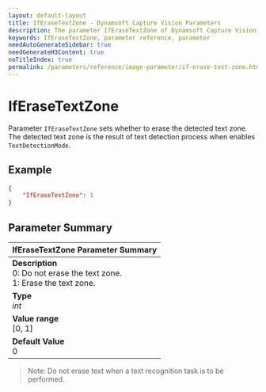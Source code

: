 ```yaml
---
layout: default-layout
title: IfEraseTextZone - Dynamsoft Capture Vision Parameters
description: The parameter IfEraseTextZone of Dynamsoft Capture Vision is for controlling whether to erase the detected text zone.
keywords: IfEraseTextZone, parameter reference, parameter
needAutoGenerateSidebar: true
needGenerateH3Content: true
noTitleIndex: true
permalink: /parameters/reference/image-parameter/if-erase-text-zone.html
---
```



# IfEraseTextZone

Parameter `IfEraseTextZone` sets whether to erase the detected text zone. The detected text zone is the result of text detection process when enables `TextDetectionMode`.

## Example

```json
{
    "IfEraseTextZone": 1
}
```

## Parameter Summary

| IfEraseTextZone Parameter Summary |
| :---------------------------------- |
| **Description**<br>0: Do not erase the text zone.<br>1: Erase the text zone. |
| **Type**<br>*int* |
| **Value range**<br>[0, 1] |
| **Default Value**<br>0 |

>Note: Do not erase text when a text recognition task is to be performed.
